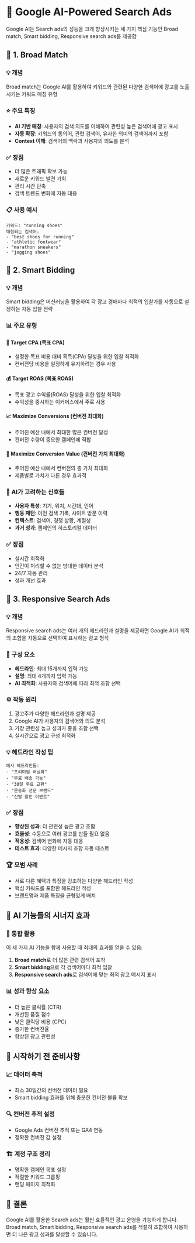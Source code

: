 # 🚀 Google AI-Powered Search Ads

Google AI는 Search ads의 성능을 크게 향상시키는 세 가지 핵심 기능인 Broad match, Smart bidding, Responsive search ads를 제공함

## 🎯 1. Broad Match 

### 💡 개념
Broad match는 Google AI를 활용하여 키워드와 관련된 다양한 검색어에 광고를 노출시키는 키워드 매칭 유형

### ⭐ 주요 특징
- **AI 기반 매칭**: 사용자의 검색 의도를 이해하여 관련성 높은 검색어에 광고 표시
- **자동 확장**: 키워드의 동의어, 관련 검색어, 유사한 의미의 검색어까지 포함
- **Context 이해**: 검색어의 맥락과 사용자의 의도를 분석

### ✅ 장점
- 더 많은 트래픽 확보 가능
- 새로운 키워드 발견 기회
- 관리 시간 단축
- 검색 트렌드 변화에 자동 대응

### 📋 사용 예시
```
키워드: "running shoes"
매칭되는 검색어:
- "best shoes for running"
- "athletic footwear"
- "marathon sneakers"
- "jogging shoes"
```

## 🤖 2. Smart Bidding 

### 💡 개념
Smart bidding은 머신러닝을 활용하여 각 광고 경매마다 최적의 입찰가를 자동으로 설정하는 자동 입찰 전략

### 📊 주요 유형
#### 🎯 Target CPA (목표 CPA)
- 설정한 목표 비용 대비 획득(CPA) 달성을 위한 입찰 최적화
- 컨버전당 비용을 일정하게 유지하려는 경우 사용

#### 💰 Target ROAS (목표 ROAS)
- 목표 광고 수익률(ROAS) 달성을 위한 입찰 최적화
- 수익성을 중시하는 이커머스에서 주로 사용

#### 📈 Maximize Conversions (컨버전 최대화)
- 주어진 예산 내에서 최대한 많은 컨버전 달성
- 컨버전 수량이 중요한 캠페인에 적합

#### 💎 Maximize Conversion Value (컨버전 가치 최대화)
- 주어진 예산 내에서 컨버전의 총 가치 최대화
- 제품별로 가치가 다른 경우 효과적

### 🧠 AI가 고려하는 신호들
- **사용자 특성**: 기기, 위치, 시간대, 언어
- **행동 패턴**: 이전 검색 기록, 사이트 방문 이력
- **컨텍스트**: 검색어, 경쟁 상황, 계절성
- **과거 성과**: 캠페인의 히스토리컬 데이터

### ✅ 장점
- 실시간 최적화
- 인간이 처리할 수 없는 방대한 데이터 분석
- 24/7 자동 관리
- 성과 개선 효과

## 📝 3. Responsive Search Ads 

### 💡 개념
Responsive search ads는 여러 개의 헤드라인과 설명을 제공하면 Google AI가 최적의 조합을 자동으로 선택하여 표시하는 광고 형식

### 🔧 구성 요소
- **헤드라인**: 최대 15개까지 입력 가능
- **설명**: 최대 4개까지 입력 가능
- **AI 최적화**: 사용자와 검색어에 따라 최적 조합 선택

### ⚙️ 작동 원리
1. 광고주가 다양한 헤드라인과 설명 제공
2. Google AI가 사용자의 검색어와 의도 분석
3. 가장 관련성 높고 성과가 좋을 조합 선택
4. 실시간으로 광고 구성 최적화

### 💡 헤드라인 작성 팁
```
예시 헤드라인들:
- "프리미엄 러닝화"
- "무료 배송 가능"
- "30일 무료 교환"
- "운동화 전문 브랜드"
- "신발 할인 이벤트"
```

### ✅ 장점
- **향상된 성과**: 더 관련성 높은 광고 조합
- **효율성**: 수동으로 여러 광고를 만들 필요 없음
- **적응성**: 검색어 변화에 자동 대응
- **테스트 효과**: 다양한 메시지 조합 자동 테스트

### 🏆 모범 사례
- 서로 다른 혜택과 특징을 강조하는 다양한 헤드라인 작성
- 핵심 키워드를 포함한 헤드라인 작성
- 브랜드명과 제품 특징을 균형있게 배치

## 🔗 AI 기능들의 시너지 효과

### 🎯 통합 활용
이 세 가지 AI 기능을 함께 사용할 때 최대의 효과를 얻을 수 있음:

1. **Broad match**로 더 많은 관련 검색어 포착
2. **Smart bidding**으로 각 검색어마다 최적 입찰
3. **Responsive search ads**로 검색어에 맞는 최적 광고 메시지 표시

### 📊 성과 향상 요소
- 더 높은 클릭률 (CTR)
- 개선된 품질 점수
- 낮은 클릭당 비용 (CPC)
- 증가한 컨버전율
- 향상된 광고 관련성

## 🚦 시작하기 전 준비사항

### 📈 데이터 축적
- 최소 30일간의 컨버전 데이터 필요
- Smart bidding 효과를 위해 충분한 컨버전 볼륨 확보

### 🔍 컨버전 추적 설정
- Google Ads 컨버전 추적 또는 GA4 연동
- 정확한 컨버전 값 설정

### 🏗️ 계정 구조 정리
- 명확한 캠페인 목표 설정
- 적절한 키워드 그룹핑
- 랜딩 페이지 최적화

## 🎯 결론
Google AI를 활용한 Search ads는 훨씬 효율적인 광고 운영을 가능하게 합니다. Broad match, Smart bidding, Responsive search ads를 적절히 조합하여 사용하면 더 나은 광고 성과를 달성할 수 있습니다. 

